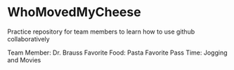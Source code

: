 # WhoMovedMyCheese
Practice repository for team members to learn how to use github collaboratively 

Team Member: Dr. Brauss     Favorite Food: Pasta    Favorite Pass Time:  Jogging and Movies
